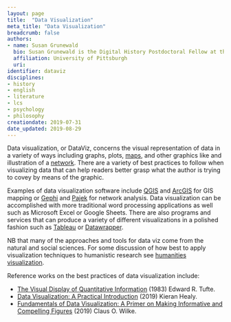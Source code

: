```yaml
---
layout: page
title:  "Data Visualization"
meta_title: "Data Visualization"
breadcrumb: false
authors:
- name: Susan Grunewald
  bio: Susan Grunewald is the Digital History Postdoctoral Fellow at the University of Pittsburgh’s World History Center. She received her PhD from Carnegie Mellon University, where she was a two-time A.W. Mellon Fellow in Digital Humanities. Her research focuses on Soviet history, particularly German prisoners of war in the USSR during and after the Second World War.
  affiliation: University of Pittsburgh
  uri:
identifier: dataviz
disciplines:
- history
- english
- literature
- lcs
- psychology
- philosophy
creationdate: 2019-07-31
date_updated: 2019-08-29
---
```


Data visualization, or DataViz, concerns the visual representation of data in a variety of ways including graphs, plots, [maps](#topic_hgis), and other graphics like and illustration of a [network](#topic_networkanalysis). There are a variety of best practices to follow when visualizing data that can help readers better grasp what the author is trying to covey by means of the graphic.

Examples of data visualization software include [QGIS](https://www.qgis.org/en/site/) and [ArcGIS](https://www.arcgis.com/index.html) for GIS mapping or [Gephi](https://gephi.org/) and [Pajek](http://vlado.fmf.uni-lj.si/pub/networks/pajek/) for network analysis. Data visualization can be accomplished with more traditional word processing applications as well such as Microsoft Excel or Google Sheets. There are also programs and services that can produce a variety of different visualizations in a polished fashion such as [Tableau](https://www.tableau.com/) or [Datawrapper](https://www.datawrapper.de/).

NB that many of the approaches and tools for data viz come from the natural and social sciences. For some discussion of how best to apply visualization techniques to humanistic research see [humanities visualization](#topic_humanitiesvisualization).

Reference works on the best practices of data visualization include:
-  [The Visual Display of Quantitative Information](https://books.google.com/books?id=BHazAAAAIAAJ&q=data+viz+tufte&dq=data+viz+tufte&hl=en&sa=X&ved=0ahUKEwitrsevweLjAhXtxlkKHTmlAJIQ6AEIKjAA) (1983) Edward R. Tufte.
-  [Data Visualization: A Practical Introduction](https://books.google.com/books?id=3XOYDwAAQBAJ&printsec=frontcover&dq=data+viz&hl=en&sa=X&ved=0ahUKEwi1icapweLjAhVPs1kKHWffA0QQ6AEIOzAD#v=onepage&q=data%20viz&f=false) (2019) Kieran Healy.
-  [Fundamentals of Data Visualization: A Primer on Making Informative and Compelling Figures](https://books.google.com/books?id=XmmNDwAAQBAJ&printsec=frontcover&dq=data+viz&hl=en&sa=X&ved=0ahUKEwi1icapweLjAhVPs1kKHWffA0QQ6AEIKjAA#v=onepage&q=data%20viz&f=false) (2019) Claus O. Wilke.
